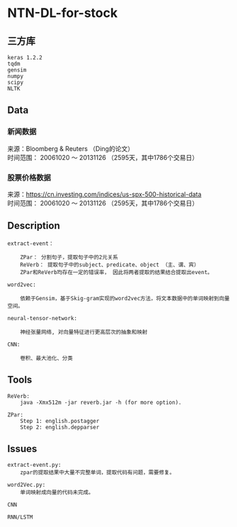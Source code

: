 # NTN-DL-for-stock

## 三方库

    keras 1.2.2
    tqdm
    gensim
    numpy
    scipy
    NLTK

## Data
### 新闻数据
来源：Bloomberg & Reuters （Ding的论文）<br>
时间范围： 20061020 ～ 20131126 （2595天，其中1786个交易日）

### 股票价格数据
来源：https://cn.investing.com/indices/us-spx-500-historical-data<br>
时间范围： 20061020 ～ 20131126 （2595天，其中1786个交易日）

## Description

    extract-event：

        ZPar： 分割句子，提取句子中的2元关系
        ReVerb： 提取句子中的subject、predicate、object （主、谓、宾）
        ZPar和ReVerb均存在一定的错误率， 因此将两者提取的结果结合提取出event。

    word2vec:

        依赖于Gensim，基于Skig-gram实现的word2vec方法，将文本数据中的单词映射到向量空间。

    neural-tensor-network:

        神经张量网络, 对向量特征进行更高层次的抽象和映射

    CNN:

        卷积、最大池化、分类

## Tools

    ReVerb:
        java -Xmx512m -jar reverb.jar -h (for more option).

    ZPar:
        Step 1: english.postagger
        Step 2: english.depparser

## Issues

    extract-event.py:
        zpar的提取结果中大量不完整单词，提取代码有问题，需要修复。

    word2Vec.py:
        单词映射成向量的代码未完成。

    CNN

    RNN/LSTM